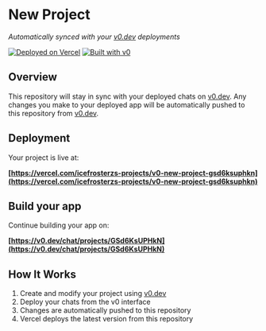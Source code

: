 # New Project

*Automatically synced with your [v0.dev](https://v0.dev) deployments*

[![Deployed on Vercel](https://img.shields.io/badge/Deployed%20on-Vercel-black?style=for-the-badge&logo=vercel)](https://vercel.com/icefrosterzs-projects/v0-new-project-gsd6ksuphkn)
[![Built with v0](https://img.shields.io/badge/Built%20with-v0.dev-black?style=for-the-badge)](https://v0.dev/chat/projects/GSd6KsUPHkN)

## Overview

This repository will stay in sync with your deployed chats on [v0.dev](https://v0.dev).
Any changes you make to your deployed app will be automatically pushed to this repository from [v0.dev](https://v0.dev).

## Deployment

Your project is live at:

**[https://vercel.com/icefrosterzs-projects/v0-new-project-gsd6ksuphkn](https://vercel.com/icefrosterzs-projects/v0-new-project-gsd6ksuphkn)**

## Build your app

Continue building your app on:

**[https://v0.dev/chat/projects/GSd6KsUPHkN](https://v0.dev/chat/projects/GSd6KsUPHkN)**

## How It Works

1. Create and modify your project using [v0.dev](https://v0.dev)
2. Deploy your chats from the v0 interface
3. Changes are automatically pushed to this repository
4. Vercel deploys the latest version from this repository
